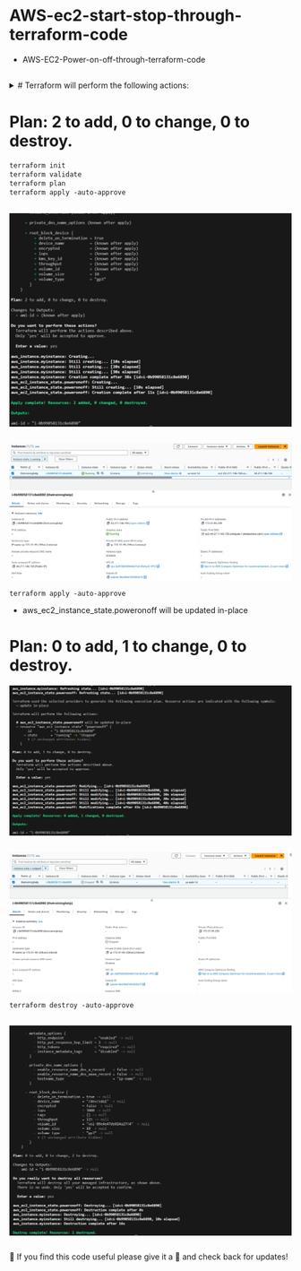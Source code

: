 # AWS-ec2-start-stop-through-terraform-code

- AWS-EC2-Power-on-off-through-terraform-code

##
<details><summary># Terraform will perform the following actions:</summary>
<p>

```BASH
Terraform will perform the following actions
```
- aws_ec2_instance_state.poweronoff will be created
- aws_instance.myinstance will be created 
</p>

</details>


# Plan: 2 to add, 0 to change, 0 to destroy.
```
terraform init
terraform validate
terraform plan
terraform apply -auto-approve
```
##
<img align="center" src="ec2-create.png">

##
<img align="center" src="ec2.png">

```
terraform apply -auto-approve
```
- aws_ec2_instance_state.poweronoff will be updated in-place
# Plan: 0 to add, 1 to change, 0 to destroy.

<img align="center" src="power-off-ec2.png">

##
<img align="center" src="ec2-console-after-power-off.png">

```
terraform destroy -auto-approve
```
##
<img align="center" src="destroy.png">

##
🙂 If you find this code useful please give it a 🌟 and check back for updates! 

